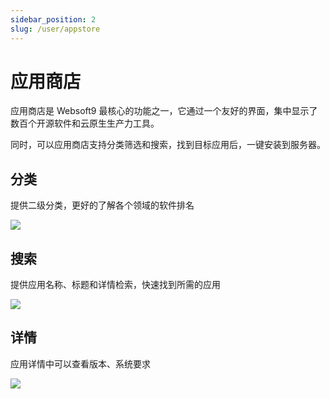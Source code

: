 ```yaml
---
sidebar_position: 2
slug: /user/appstore
---
```


# 应用商店

应用商店是 Websoft9 最核心的功能之一，它通过一个友好的界面，集中显示了数百个开源软件和云原生生产力工具。  

同时，可以应用商店支持分类筛选和搜索，找到目标应用后，一键安装到服务器。  

## 分类

提供二级分类，更好的了解各个领域的软件排名

![](https://libs.websoft9.com/Websoft9/DocsPicture/zh/websoft9/websoft9-appstorefilter.png)

## 搜索

提供应用名称、标题和详情检索，快速找到所需的应用

![](https://libs.websoft9.com/Websoft9/DocsPicture/zh/websoft9/websoft9-appstoresearch.png)

## 详情

应用详情中可以查看版本、系统要求

![](https://libs.websoft9.com/Websoft9/DocsPicture/zh/websoft9/websoft9-appstoredetail.png)
